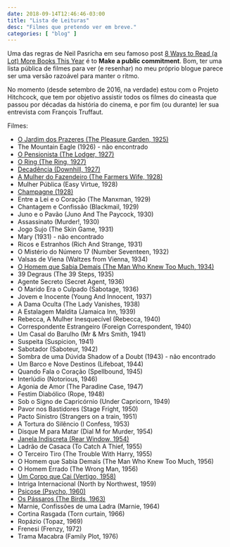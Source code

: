 ```yaml
---
date: 2018-09-14T12:46:46-03:00
title: "Lista de Leituras"
desc: "Filmes que pretendo ver em breve."
categories: [ "blog" ]
---
```

Uma das regras de Neil Pasricha em seu famoso post [8 Ways to Read (a Lot) More Books This Year](https://hbr.org/2017/02/8-ways-to-read-a-lot-more-books-this-year) é to **Make a public commitment**. Bom, ter uma lista pública de filmes para ver (e resenhar) no meu próprio blogue parece ser uma versão razoável para manter o ritmo.

No momento (desde setembro de 2016, na verdade) estou com o Projeto Hitchcock, que tem por objetivo assistir todos os filmes do cineasta que passou por décadas da história do cinema, e por fim (ou durante) ler sua entrevista com François Truffaut.

Filmes:

 - [O Jardim dos Prazeres (The Pleasure Garden, 1925)](/the-pleasure-garden)
 - The Mountain Eagle (1926) - não encontrado
 - [O Pensionista (The Lodger, 1927)](/the-lodger-a-story-of-the-london-fog)
 - [O Ring (The Ring, 1927)](/o-ring)
 - [Decadência (Downhill, 1927)](/downhill)
 - [A Mulher do Fazendeiro (The Farmers Wife, 1928)](/a-mulher-do-fazendeiro)
 - Mulher Pública (Easy Virtue, 1928)
 - [Champagne (1928)](/champagne)
 - Entre a Lei e o Coração (The Manxman, 1929)
 - Chantagem e Confissão (Blackmail, 1929)
 - Juno e o Pavão (Juno And The Paycock, 1930)
 - Assassinato (Murder!, 1930)
 - Jogo Sujo (The Skin Game, 1931)
 - Mary (1931) - não encontrado
 - Ricos e Estranhos (Rich And Strange, 1931)
 - O Mistério do Número 17 (Number Seventeen, 1932)
 - Valsas de Viena (Waltzes from Vienna, 1934)
 - [O Homem que Sabia Demais (The Man Who Knew Too Much, 1934)](/o-homem-que-sabia-demais-1934)
 - 39 Degraus (The 39 Steps, 1935)
 - Agente Secreto (Secret Agent, 1936)
 - O Marido Era o Culpado  (Sabotage, 1936)
 - Jovem e Inocente (Young And Innocent, 1937)
 - A Dama Oculta  (The Lady Vanishes, 1938)
 - A Estalagem Maldita (Jamaica Inn, 1939)
 - Rebecca, A Mulher Inesquecível (Rebecca, 1940)
 - Correspondente Estrangeiro (Foreign Correspondent, 1940)
 - Um Casal do Barulho (Mr & Mrs Smith, 1941)
 - Suspeita (Suspicion, 1941)
 - Sabotador (Saboteur, 1942)
 - Sombra de uma Dúvida Shadow of a Doubt (1943) - não encontrado
 - Um Barco e Nove Destinos (Lifeboat, 1944)
 - Quando Fala o Coração (Spellbound, 1945)
 - Interlúdio (Notorious, 1946)
 - Agonia de Amor (The Paradine Case, 1947)
 - Festim Diabólico (Rope, 1948)
 - Sob o Signo de Capricórnio (Under Capricorn, 1949)
 - Pavor nos Bastidores (Stage Fright, 1950)
 - Pacto Sinistro (Strangers on a train, 1951)
 - A Tortura do Silêncio (I Confess, 1953)
 - Disque M para Matar (Dial M for Murder, 1954)
 - [Janela Indiscreta (Rear Window, 1954)](/janela-indiscreta)
 - Ladrão de Casaca (To Catch A Thief, 1955)
 - O Terceiro Tiro (The Trouble With Harry, 1955)
 - O Homem que Sabia Demais (The Man Who Knew Too Much, 1956)
 - O Homem Errado (The Wrong Man, 1956)
 - [Um Corpo que Cai (Vertigo, 1958)](/um-corpo-que-cai)
 - Intriga Internacional (North by Northwest, 1959)
 - [Psicose (Psycho, 1960)](/psicose)
 - [Os Pássaros (The Birds, 1963)](/os-passaros)
 - Marnie, Confissões de uma Ladra (Marnie, 1964)
 - Cortina Rasgada (Torn curtain, 1966)
 - Ropázio (Topaz, 1969)
 - Frenesi (Frenzy, 1972)
 - Trama Macabra (Family Plot, 1976)
